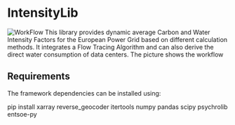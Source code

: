 # IntensityLib
![WorkFlow](https://github.com/user-attachments/assets/efd9dfc4-8647-4c49-9917-158d2c645bc5)
This library provides dynamic average Carbon and Water Intensity Factors for the European Power Grid based on different calculation methods. It integrates a Flow Tracing Algorithm and can also derive the direct water consumption of data centers.
The picture shows the workflow


## Requirements
The framework dependencies can be installed using:

pip install xarray reverse_geocoder itertools numpy pandas scipy psychrolib entsoe-py
